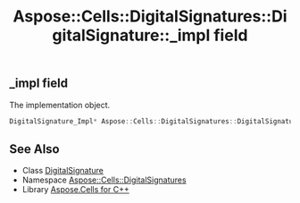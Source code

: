 ﻿---
title: Aspose::Cells::DigitalSignatures::DigitalSignature::_impl field
linktitle: _impl
second_title: Aspose.Cells for C++ API Reference
description: 'Aspose::Cells::DigitalSignatures::DigitalSignature::_impl field. The implementation object in C++.'
type: docs
weight: 2100
url: /cpp/aspose.cells.digitalsignatures/digitalsignature/_impl/
---
## _impl field


The implementation object.

```cpp
DigitalSignature_Impl* Aspose::Cells::DigitalSignatures::DigitalSignature::_impl
```

## See Also

* Class [DigitalSignature](../)
* Namespace [Aspose::Cells::DigitalSignatures](../../)
* Library [Aspose.Cells for C++](../../../)
